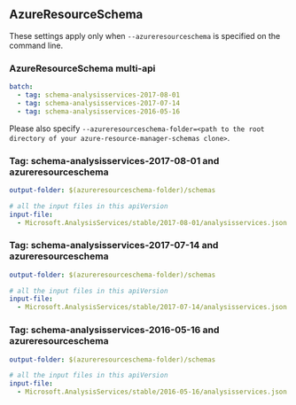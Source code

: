 ## AzureResourceSchema

These settings apply only when `--azureresourceschema` is specified on the command line.

### AzureResourceSchema multi-api

``` yaml $(azureresourceschema) && $(multiapi)
batch:
  - tag: schema-analysisservices-2017-08-01
  - tag: schema-analysisservices-2017-07-14
  - tag: schema-analysisservices-2016-05-16

```

Please also specify `--azureresourceschema-folder=<path to the root directory of your azure-resource-manager-schemas clone>`.

### Tag: schema-analysisservices-2017-08-01 and azureresourceschema

``` yaml $(tag) == 'schema-analysisservices-2017-08-01' && $(azureresourceschema)
output-folder: $(azureresourceschema-folder)/schemas

# all the input files in this apiVersion
input-file:
  - Microsoft.AnalysisServices/stable/2017-08-01/analysisservices.json

```

### Tag: schema-analysisservices-2017-07-14 and azureresourceschema

``` yaml $(tag) == 'schema-analysisservices-2017-07-14' && $(azureresourceschema)
output-folder: $(azureresourceschema-folder)/schemas

# all the input files in this apiVersion
input-file:
  - Microsoft.AnalysisServices/stable/2017-07-14/analysisservices.json

```

### Tag: schema-analysisservices-2016-05-16 and azureresourceschema

``` yaml $(tag) == 'schema-analysisservices-2016-05-16' && $(azureresourceschema)
output-folder: $(azureresourceschema-folder)/schemas

# all the input files in this apiVersion
input-file:
  - Microsoft.AnalysisServices/stable/2016-05-16/analysisservices.json

```
